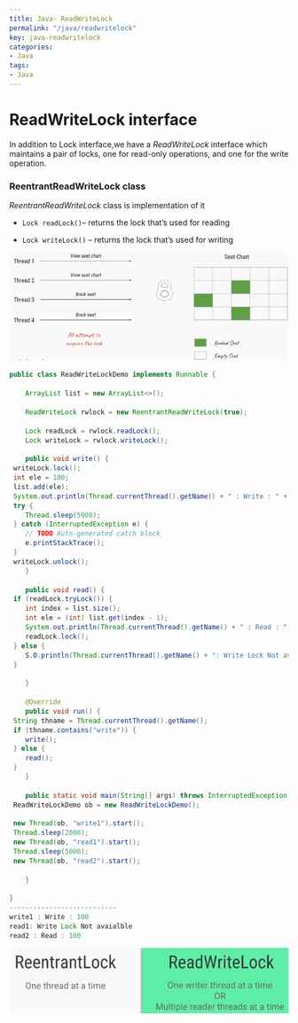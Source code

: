 ```yaml
---
title: Java- ReadWriteLock
permalink: "/java/readwritelock"
key: java-readwritelock
categories:
- Java
tags:
- Java
---
```


ReadWriteLock interface 
===========================

In addition to Lock interface,we have a *ReadWriteLock* interface which
maintains a pair of locks, one for read-only operations, and one for the write
operation.

### ReentrantReadWriteLock class

*ReentrantReadWriteLock* class is implementation of it

-   `Lock readLock()`– returns the lock that’s used for reading

-   `Lock writeLock()` – returns the lock that’s used for writing

![](media/5466c4a939a314b56871029e5652359c.png)
```java
public class ReadWriteLockDemo implements Runnable {

	ArrayList list = new ArrayList<>();

	ReadWriteLock rwlock = new ReentrantReadWriteLock(true);

	Lock readLock = rwlock.readLock();
	Lock writeLock = rwlock.writeLock();

	public void write() {
 writeLock.lock();
 int ele = 100;
 list.add(ele);
 System.out.println(Thread.currentThread().getName() + " : Write : " + ele);
 try {
 	Thread.sleep(5000);
 } catch (InterruptedException e) {
 	// TODO Auto-generated catch block
 	e.printStackTrace();
 }
 writeLock.unlock();
	}

	public void read() {
 if (readLock.tryLock()) {
 	int index = list.size();
 	int ele = (int) list.get(index - 1);
 	System.out.println(Thread.currentThread().getName() + " : Read : " + ele);
 	readLock.lock();
 } else {
 	S.O.println(Thread.currentThread().getName() + ": Write Lock Not avaialble");
 }

	}

	@Override
	public void run() {
 String thname = Thread.currentThread().getName();
 if (thname.contains("write")) {
 	write();
 } else {
 	read();
 }
	}

	public static void main(String[] args) throws InterruptedException {
 ReadWriteLockDemo ob = new ReadWriteLockDemo();

 new Thread(ob, "write1").start();
 Thread.sleep(2000);
 new Thread(ob, "read1").start();
 Thread.sleep(5000);
 new Thread(ob, "read2").start();

	}

}
---------------------------
write1 : Write : 100
read1: Write Lock Not avaialble
read2 : Read : 100
```

![](media/09b38531f888e22ed959e9d74e20e64b.png)

